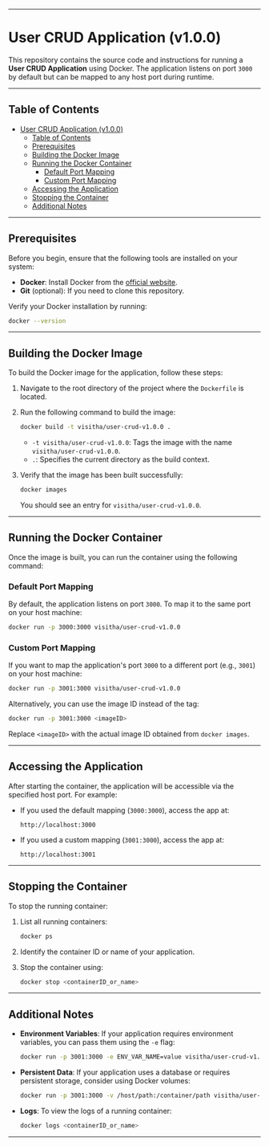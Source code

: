 
---

# User CRUD Application (v1.0.0)

This repository contains the source code and instructions for running a **User CRUD Application** using Docker. The application listens on port `3000` by default but can be mapped to any host port during runtime.

---

## Table of Contents

- [User CRUD Application (v1.0.0)](#user-crud-application-v100)
  - [Table of Contents](#table-of-contents)
  - [Prerequisites](#prerequisites)
  - [Building the Docker Image](#building-the-docker-image)
  - [Running the Docker Container](#running-the-docker-container)
    - [Default Port Mapping](#default-port-mapping)
    - [Custom Port Mapping](#custom-port-mapping)
  - [Accessing the Application](#accessing-the-application)
  - [Stopping the Container](#stopping-the-container)
  - [Additional Notes](#additional-notes)

---

## Prerequisites

Before you begin, ensure that the following tools are installed on your system:

- **Docker**: Install Docker from the [official website](https://www.docker.com/products/docker-desktop).
- **Git** (optional): If you need to clone this repository.

Verify your Docker installation by running:
```bash
docker --version
```

---

## Building the Docker Image

To build the Docker image for the application, follow these steps:

1. Navigate to the root directory of the project where the `Dockerfile` is located.
2. Run the following command to build the image:
   ```bash
   docker build -t visitha/user-crud-v1.0.0 .
   ```
   - `-t visitha/user-crud-v1.0.0`: Tags the image with the name `visitha/user-crud-v1.0.0`.
   - `.`: Specifies the current directory as the build context.

3. Verify that the image has been built successfully:
   ```bash
   docker images
   ```
   You should see an entry for `visitha/user-crud-v1.0.0`.

---

## Running the Docker Container

Once the image is built, you can run the container using the following command:

### Default Port Mapping
By default, the application listens on port `3000`. To map it to the same port on your host machine:
```bash
docker run -p 3000:3000 visitha/user-crud-v1.0.0
```

### Custom Port Mapping
If you want to map the application's port `3000` to a different port (e.g., `3001`) on your host machine:
```bash
docker run -p 3001:3000 visitha/user-crud-v1.0.0
```

Alternatively, you can use the image ID instead of the tag:
```bash
docker run -p 3001:3000 <imageID>
```
Replace `<imageID>` with the actual image ID obtained from `docker images`.

---

## Accessing the Application

After starting the container, the application will be accessible via the specified host port. For example:

- If you used the default mapping (`3000:3000`), access the app at:
  ```
  http://localhost:3000
  ```

- If you used a custom mapping (`3001:3000`), access the app at:
  ```
  http://localhost:3001
  ```

---

## Stopping the Container

To stop the running container:

1. List all running containers:
   ```bash
   docker ps
   ```

2. Identify the container ID or name of your application.

3. Stop the container using:
   ```bash
   docker stop <containerID_or_name>
   ```

---

## Additional Notes

- **Environment Variables**: If your application requires environment variables, you can pass them using the `-e` flag:
  ```bash
  docker run -p 3001:3000 -e ENV_VAR_NAME=value visitha/user-crud-v1.0.0
  ```

- **Persistent Data**: If your application uses a database or requires persistent storage, consider using Docker volumes:
  ```bash
  docker run -p 3001:3000 -v /host/path:/container/path visitha/user-crud-v1.0.0
  ```

- **Logs**: To view the logs of a running container:
  ```bash
  docker logs <containerID_or_name>
  ```

---